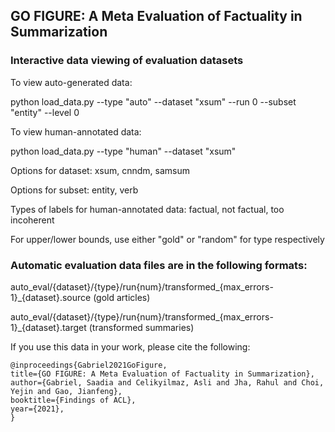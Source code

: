 ## GO FIGURE: A Meta Evaluation of Factuality in Summarization

### Interactive data viewing of evaluation datasets 

To view auto-generated data: 

python load_data.py --type "auto" --dataset "xsum" --run 0 --subset "entity" --level 0 

To view human-annotated data:

python load_data.py --type "human" --dataset "xsum" 

Options for dataset: xsum, cnndm, samsum

Options for subset: entity, verb

Types of labels for human-annotated data: factual, not factual, too incoherent 

For upper/lower bounds, use either "gold" or "random" for type respectively 

### Automatic evaluation data files are in the following formats:

auto_eval/{dataset}/{type}/run{num}/transformed_{max_errors-1}_{dataset}.source (gold articles)

auto_eval/{dataset}/{type}/run{num}/transformed_{max_errors-1}_{dataset}.target (transformed summaries)

If you use this data in your work, please cite the following:

```
@inproceedings{Gabriel2021GoFigure,
title={GO FIGURE: A Meta Evaluation of Factuality in Summarization},
author={Gabriel, Saadia and Celikyilmaz, Asli and Jha, Rahul and Choi, Yejin and Gao, Jianfeng},
booktitle={Findings of ACL},
year={2021},
}
```
